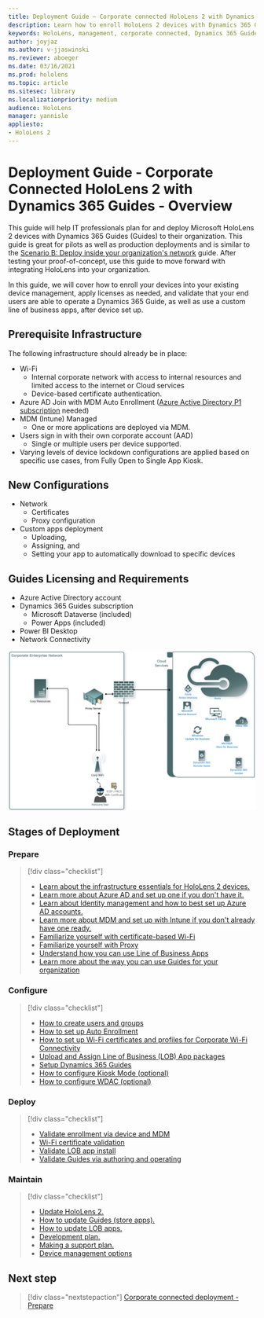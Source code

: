 ```yaml
---
title: Deployment Guide – Corporate connected HoloLens 2 with Dynamics 365 Guides - Overview
description: Learn how to enroll HoloLens 2 devices with Dynamics 365 Guides over a corporate Connected network.
keywords: HoloLens, management, corporate connected, Dynamics 365 Guides, AAD, Azure AD, MDM, Mobile Device Management
author: joyjaz
ms.author: v-jjaswinski
ms.reviewer: aboeger
ms.date: 03/16/2021
ms.prod: hololens
ms.topic: article
ms.sitesec: library
ms.localizationpriority: medium
audience: HoloLens
manager: yannisle
appliesto:
- HoloLens 2
---
```


# Deployment Guide - Corporate Connected HoloLens 2 with Dynamics 365 Guides - Overview

This guide will help IT professionals plan for and deploy Microsoft HoloLens 2 devices with Dynamics 365 Guides (Guides) to their organization. This guide is great for pilots as well as production deployments and is similar to the [Scenario B: Deploy inside your organization's network](https://docs.microsoft.com/hololens/common-scenarios#scenario-b-deploy-inside-your-organizations-network) guide. After testing your proof-of-concept, use this guide to move forward with integrating HoloLens into your organization.

In this guide, we will cover how to enroll your devices into your existing device management, apply licenses as needed, and validate that your end users are able to operate a Dynamics 365 Guide, as well as use a custom line of business apps, after device set up. 

## Prerequisite Infrastructure

The following infrastructure should already be in place:
- Wi-Fi
    - Internal corporate network with access to internal resources and limited access to the internet or Cloud services
    - Device-based certificate authentication.
- Azure AD Join with MDM Auto Enrollment ([Azure Active Directory P1 subscription](https://docs.microsoft.com/azure/active-directory/fundamentals/active-directory-whatis) needed)
- MDM (Intune) Managed
    - One or more applications are deployed via MDM.
- Users sign in with their own corporate account (AAD)
    - Single or multiple users per device supported.
- Varying levels of device lockdown configurations are applied based on specific use cases, from Fully Open to Single App Kiosk.

## New Configurations

- Network 
    - Certificates
    - Proxy configuration
- Custom apps deployment
    - Uploading, 
    - Assigning, and 
    - Setting your app to automatically download to specific devices

## Guides Licensing and Requirements
- Azure Active Directory account
- Dynamics 365 Guides subscription
    - Microsoft Dataverse (included)
    - Power Apps (included)
- Power BI Desktop
- Network Connectivity

![Corp connected network diagram](./images/hololens2-corp-connected-network.png)

## Stages of Deployment
### Prepare
> [!div class="checklist"]
>- [Learn about the infrastructure essentials for HoloLens 2 devices.](hololens2-corp-connected-prepare.md#infrastructure-essentials)
>- [Learn more about Azure AD and set up one if you don't have it.](hololens2-corp-connected-prepare.md#azure-active-directory)
>- [Learn about Identity management and how to best set up Azure AD accounts.](hololens2-corp-connected-prepare.md#identity-management)
>- [Learn more about MDM and set up with Intune if you don't already have one ready.](hololens2-corp-connected-prepare.md#mobile-device-management)
>- [Familiarize yourself with certificate-based Wi-Fi](hololens2-corp-connected-prepare.md#certificates)
>- [Familiarize yourself with Proxy](hololens2-corp-connected-prepare.md#proxy)
>- [Understand how you can use Line of Business Apps](hololens2-corp-connected-prepare.md#line-of-business-apps)
>- [Learn more about the way you can use Guides for your organization](hololens2-corp-connected-prepare.md#guides-playbook)
### Configure
> [!div class="checklist"]
>- [How to create users and groups](hololens2-corp-connected-configure.md#azure-users-and-groups)
>- [How to set up Auto Enrollment](hololens2-corp-connected-configure.md#auto-enrollment-on-hololens-2)
>- [How to set up Wi-Fi certificates and profiles for Corporate Wi-Fi Connectivity](hololens2-corp-connected-configure.md#corporate-wi-fi-connectivity)
>- [Upload and Assign Line of Business (LOB) App packages](hololens2-corp-connected-configure.md#app-deployment)
>- [Setup Dynamics 365 Guides](hololens2-corp-connected-configure.md#setup-guides-application-licenses-dataverse-and-authoring)
>- [How to configure Kiosk Mode (optional)](hololens2-corp-connected-configure.md#optional-kiosk-mode)
>- [How to configure WDAC (optional)](hololens2-corp-connected-configure.md#optional-wdac)
### Deploy
> [!div class="checklist"]
>-	[Validate enrollment via device and MDM](hololens2-corp-connected-deploy.md#enrollment-validation)
>-	[Wi-Fi certificate validation](hololens2-corp-connected-deploy.md#wi-fi-certificate-validation)
>-	[Validate LOB app install](hololens2-corp-connected-deploy.md#validate-line-of-business-lob-app-install)
>-	[Validate Guides via authoring and operating](hololens2-corp-connected-deploy.md#validate-dynamics-365-guides)
### Maintain
> [!div class="checklist"]
>- [Update HoloLens 2.](hololens2-corp-connected-maintain.md#update-hololens)
>- [How to update Guides (store apps).](hololens2-corp-connected-maintain.md#how-to-update-dynamics-365-guides-and-other-store-apps)
>- [How to update LOB apps.](hololens2-corp-connected-maintain.md#how-to-update-line-of-business-lob-apps) 
>- [Development plan.](hololens2-corp-connected-maintain.md#development-plan) 
>- [Making a support plan.](hololens2-corp-connected-maintain.md#support-plan)
>- [Device management options](hololens2-corp-connected-maintain.md#device-management)

## Next step 
> [!div class="nextstepaction"]
> [Corporate connected deployment - Prepare](hololens2-corp-connected-prepare.md)
